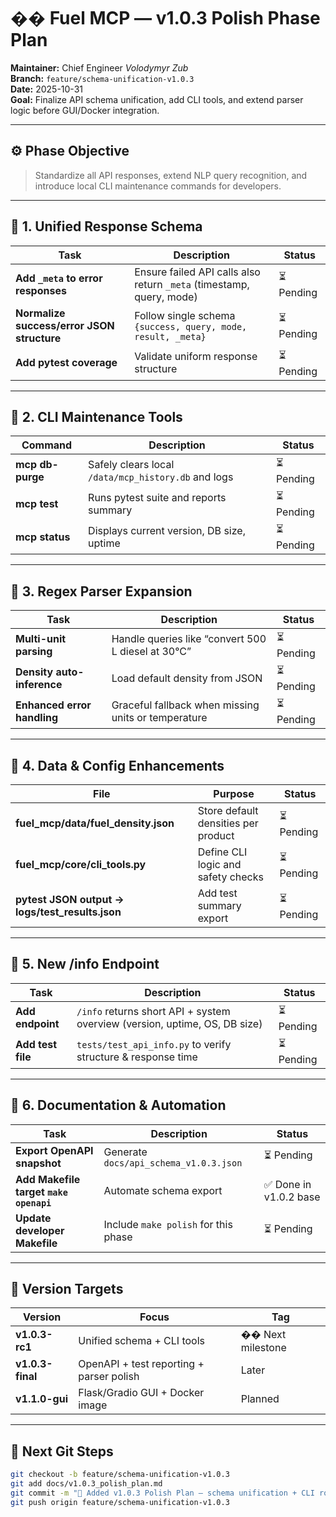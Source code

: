 # �� Fuel MCP — **v1.0.3 Polish Phase Plan**

**Maintainer:** Chief Engineer *Volodymyr Zub*  
**Branch:** `feature/schema-unification-v1.0.3`  
**Date:** 2025-10-31  
**Goal:** Finalize API schema unification, add CLI tools, and extend parser logic before GUI/Docker integration.

---

## ⚙️ **Phase Objective**

> Standardize all API responses, extend NLP query recognition, and introduce local CLI maintenance commands for developers.

---

## 🔹 1. Unified Response Schema

| Task | Description | Status |
|------|--------------|--------|
| **Add `_meta` to error responses** | Ensure failed API calls also return `_meta` (timestamp, query, mode) | ⏳ Pending |
| **Normalize success/error JSON structure** | Follow single schema `{success, query, mode, result, _meta}` | ⏳ Pending |
| **Add pytest coverage** | Validate uniform response structure | ⏳ Pending |

---

## 🔹 2. CLI Maintenance Tools

| Command | Description | Status |
|----------|--------------|--------|
| **mcp db-purge** | Safely clears local `/data/mcp_history.db` and logs | ⏳ Pending |
| **mcp test** | Runs pytest suite and reports summary | ⏳ Pending |
| **mcp status** | Displays current version, DB size, uptime | ⏳ Pending |

---

## 🔹 3. Regex Parser Expansion

| Task | Description | Status |
|------|--------------|--------|
| **Multi-unit parsing** | Handle queries like “convert 500 L diesel at 30°C” | ⏳ Pending |
| **Density auto-inference** | Load default density from JSON | ⏳ Pending |
| **Enhanced error handling** | Graceful fallback when missing units or temperature | ⏳ Pending |

---

## 🔹 4. Data & Config Enhancements

| File | Purpose | Status |
|------|----------|--------|
| **fuel_mcp/data/fuel_density.json** | Store default densities per product | ⏳ Pending |
| **fuel_mcp/core/cli_tools.py** | Define CLI logic and safety checks | ⏳ Pending |
| **pytest JSON output → logs/test_results.json** | Add test summary export | ⏳ Pending |

---

## 🔹 5. New /info Endpoint

| Task | Description | Status |
|------|--------------|--------|
| **Add endpoint** | `/info` returns short API + system overview (version, uptime, OS, DB size) | ⏳ Pending |
| **Add test file** | `tests/test_api_info.py` to verify structure & response time | ⏳ Pending |

---

## 🔹 6. Documentation & Automation

| Task | Description | Status |
|------|--------------|--------|
| **Export OpenAPI snapshot** | Generate `docs/api_schema_v1.0.3.json` | ⏳ Pending |
| **Add Makefile target `make openapi`** | Automate schema export | ✅ Done in v1.0.2 base |
| **Update developer Makefile** | Include `make polish` for this phase | ⏳ Pending |

---

## 📅 **Version Targets**

| Version | Focus | Tag |
|----------|--------|-----|
| **v1.0.3-rc1** | Unified schema + CLI tools | �� Next milestone |
| **v1.0.3-final** | OpenAPI + test reporting + parser polish | Later |
| **v1.1.0-gui** | Flask/Gradio GUI + Docker image | Planned |

---

## 🧾 **Next Git Steps**

```bash
git checkout -b feature/schema-unification-v1.0.3
git add docs/v1.0.3_polish_plan.md
git commit -m "🧩 Added v1.0.3 Polish Plan — schema unification + CLI roadmap"
git push origin feature/schema-unification-v1.0.3
